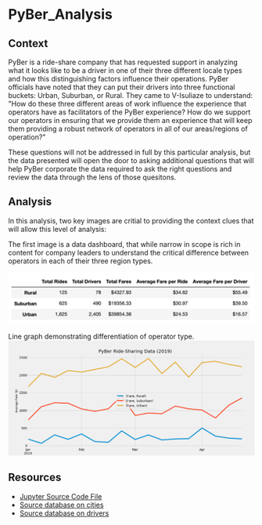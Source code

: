 # PyBer_Analysis

## Context
PyBer is a ride-share company that has requested support in analyzing what it looks like to be a driver in one of their three different locale types and how this distinguishing factors influence their operations.  PyBer officials have noted that they can put their drivers into three functional buckets: Urban, Suburban, or Rural.  They came to V-Isuliaze to understand: "How do these three different areas of work influence the experience that operators have as facilitators of the PyBer experience? How do we support our operators in ensuring that we provide them an experience that will keep them providing a robust network of operators in all of our areas/regions of operation?"  

These questions will not be addressed in full by this particular analysis, but the data presented will open the door to asking additional questions that will help PyBer corporate the data required to ask the right questions and review the data through the lens of those quesitons.

## Analysis

In this analysis, two key images are critial to providing the context clues that will allow this level of analysis: 

The first image is a data dashboard, that while narrow in scope is rich in content for company leaders to understand the critical difference between operators in each of their three region types.

![Data overview of driver type](/PyBerDataTable.png)

Line graph demonstrating differentiation of operator type.
![Data overview of driver type](/Pyber.png)


## Resources
* [Jupyter Source Code File](PyBer_Challenge2.ipynb)
* [Source database on cities](city_data.csv)
* [Source database on drivers](ride_data.csv)


